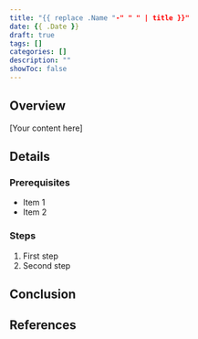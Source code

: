 ```yaml
---
title: "{{ replace .Name "-" " " | title }}"
date: {{ .Date }}
draft: true
tags: []
categories: []
description: ""
showToc: false
---
```


## Overview

[Your content here]

## Details

### Prerequisites
- Item 1
- Item 2

### Steps
1. First step
2. Second step

## Conclusion

## References

